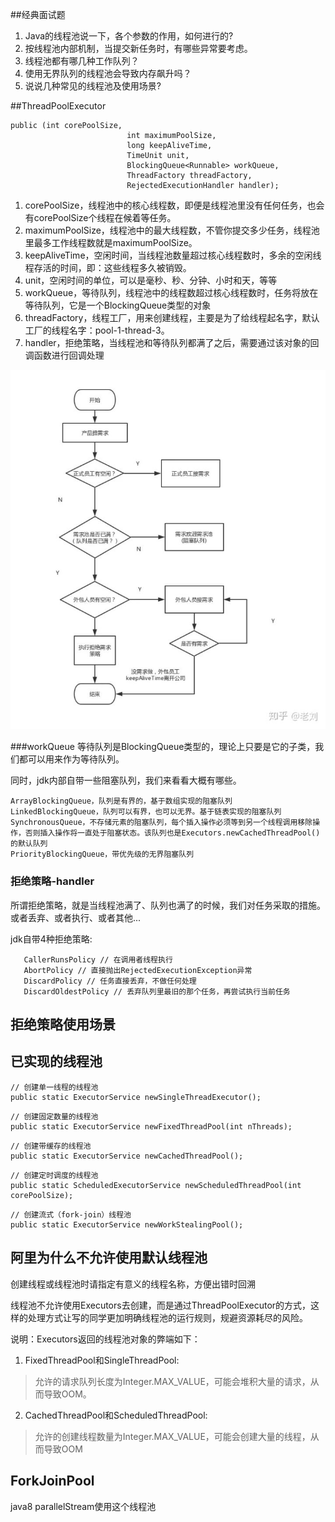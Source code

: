 ##经典面试题
  
1. Java的线程池说一下，各个参数的作用，如何进行的?
2. 按线程池内部机制，当提交新任务时，有哪些异常要考虑。
3. 线程池都有哪几种工作队列？
4. 使用无界队列的线程池会导致内存飙升吗？
5. 说说几种常见的线程池及使用场景?

##ThreadPoolExecutor

```$xslt
public (int corePoolSize,
                          int maximumPoolSize,
                          long keepAliveTime,
                          TimeUnit unit,
                          BlockingQueue<Runnable> workQueue,
                          ThreadFactory threadFactory,
                          RejectedExecutionHandler handler);

```

1. corePoolSize，线程池中的核心线程数，即便是线程池里没有任何任务，也会有corePoolSize个线程在候着等任务。
2. maximumPoolSize，线程池中的最大线程数，不管你提交多少任务，线程池里最多工作线程数就是maximumPoolSize。
3. keepAliveTime，空闲时间，当线程池数量超过核心线程数时，多余的空闲线程存活的时间，即：这些线程多久被销毁。
4. unit，空闲时间的单位，可以是毫秒、秒、分钟、小时和天，等等
5. workQueue，等待队列，线程池中的线程数超过核心线程数时，任务将放在等待队列，它是一个BlockingQueue类型的对象
6. threadFactory，线程工厂，用来创建线程，主要是为了给线程起名字，默认工厂的线程名字：pool-1-thread-3。
7. handler，拒绝策略，当线程池和等待队列都满了之后，需要通过该对象的回调函数进行回调处理

![1](../images/threadpool-1.jpg)

###workQueue
等待队列是BlockingQueue类型的，理论上只要是它的子类，我们都可以用来作为等待队列。

同时，jdk内部自带一些阻塞队列，我们来看看大概有哪些。

    ArrayBlockingQueue，队列是有界的，基于数组实现的阻塞队列
    LinkedBlockingQueue，队列可以有界，也可以无界。基于链表实现的阻塞队列
    SynchronousQueue，不存储元素的阻塞队列，每个插入操作必须等到另一个线程调用移除操作，否则插入操作将一直处于阻塞状态。该队列也是Executors.newCachedThreadPool()的默认队列
    PriorityBlockingQueue，带优先级的无界阻塞队列

### 拒绝策略-handler
   
所谓拒绝策略，就是当线程池满了、队列也满了的时候，我们对任务采取的措施。或者丢弃、或者执行、或者其他...
   
   jdk自带4种拒绝策略:
   
       CallerRunsPolicy // 在调用者线程执行
       AbortPolicy // 直接抛出RejectedExecutionException异常
       DiscardPolicy // 任务直接丢弃，不做任何处理
       DiscardOldestPolicy // 丢弃队列里最旧的那个任务，再尝试执行当前任务

## 拒绝策略使用场景


## 已实现的线程池
```
// 创建单一线程的线程池
public static ExecutorService newSingleThreadExecutor();
```


```$xslt
// 创建固定数量的线程池
public static ExecutorService newFixedThreadPool(int nThreads);
```

```$xslt
// 创建带缓存的线程池
public static ExecutorService newCachedThreadPool();
```

```$xslt
// 创建定时调度的线程池
public static ScheduledExecutorService newScheduledThreadPool(int corePoolSize);
```

```
// 创建流式（fork-join）线程池
public static ExecutorService newWorkStealingPool();
```


## 阿里为什么不允许使用默认线程池

创建线程或线程池时请指定有意义的线程名称，方便出错时回溯

线程池不允许使用Executors去创建，而是通过ThreadPoolExecutor的方式，这样的处理方式让写的同学更加明确线程池的运行规则，规避资源耗尽的风险。 

说明：Executors返回的线程池对象的弊端如下： 
1. FixedThreadPool和SingleThreadPool: 
    
> 允许的请求队列长度为Integer.MAX_VALUE，可能会堆积大量的请求，从而导致OOM。 

2. CachedThreadPool和ScheduledThreadPool: 
    
>允许的创建线程数量为Integer.MAX_VALUE，可能会创建大量的线程，从而导致OOM



## ForkJoinPool 

java8 parallelStream使用这个线程池
